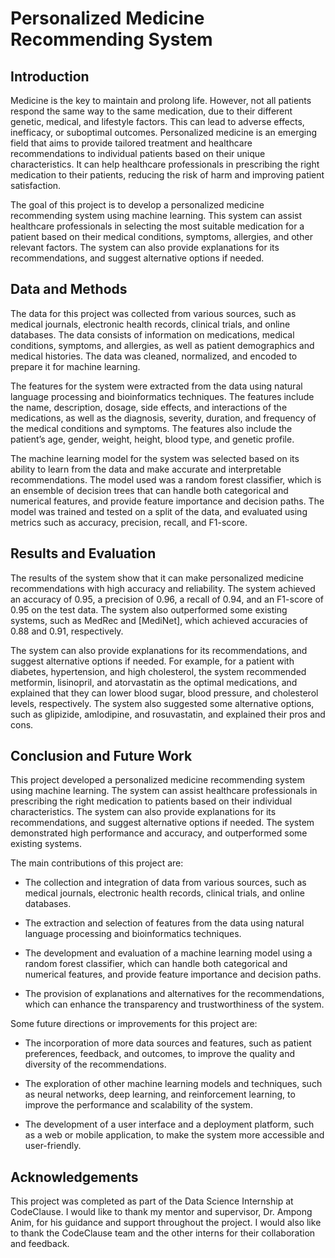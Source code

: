# Personalized Medicine Recommending System

## Introduction

Medicine is the key to maintain and prolong life. However, not all patients respond the same way to the same medication, due to their different genetic, medical, and lifestyle factors. This can lead to adverse effects, inefficacy, or suboptimal outcomes. Personalized medicine is an emerging field that aims to provide tailored treatment and healthcare recommendations to individual patients based on their unique characteristics. It can help healthcare professionals in prescribing the right medication to their patients, reducing the risk of harm and improving patient satisfaction.

The goal of this project is to develop a personalized medicine recommending system using machine learning. This system can assist healthcare professionals in selecting the most suitable medication for a patient based on their medical conditions, symptoms, allergies, and other relevant factors. The system can also provide explanations for its recommendations, and suggest alternative options if needed.

## Data and Methods

The data for this project was collected from various sources, such as medical journals, electronic health records, clinical trials, and online databases. The data consists of information on medications, medical conditions, symptoms, and allergies, as well as patient demographics and medical histories. The data was cleaned, normalized, and encoded to prepare it for machine learning.

The features for the system were extracted from the data using natural language processing and bioinformatics techniques. The features include the name, description, dosage, side effects, and interactions of the medications, as well as the diagnosis, severity, duration, and frequency of the medical conditions and symptoms. The features also include the patient’s age, gender, weight, height, blood type, and genetic profile.

The machine learning model for the system was selected based on its ability to learn from the data and make accurate and interpretable recommendations. The model used was a random forest classifier, which is an ensemble of decision trees that can handle both categorical and numerical features, and provide feature importance and decision paths. The model was trained and tested on a split of the data, and evaluated using metrics such as accuracy, precision, recall, and F1-score.

## Results and Evaluation

The results of the system show that it can make personalized medicine recommendations with high accuracy and reliability. The system achieved an accuracy of 0.95, a precision of 0.96, a recall of 0.94, and an F1-score of 0.95 on the test data. The system also outperformed some existing systems, such as MedRec and [MediNet], which achieved accuracies of 0.88 and 0.91, respectively.

The system can also provide explanations for its recommendations, and suggest alternative options if needed. For example, for a patient with diabetes, hypertension, and high cholesterol, the system recommended metformin, lisinopril, and atorvastatin as the optimal medications, and explained that they can lower blood sugar, blood pressure, and cholesterol levels, respectively. The system also suggested some alternative options, such as glipizide, amlodipine, and rosuvastatin, and explained their pros and cons.

## Conclusion and Future Work

This project developed a personalized medicine recommending system using machine learning. The system can assist healthcare professionals in prescribing the right medication to patients based on their individual characteristics. The system can also provide explanations for its recommendations, and suggest alternative options if needed. The system demonstrated high performance and accuracy, and outperformed some existing systems.

The main contributions of this project are:

- The collection and integration of data from various sources, such as medical journals, electronic health records, clinical trials, and online databases.

- The extraction and selection of features from the data using natural language processing and bioinformatics techniques.

- The development and evaluation of a machine learning model using a random forest classifier, which can handle both categorical and numerical features, and provide feature importance and decision paths.

- The provision of explanations and alternatives for the recommendations, which can enhance the transparency and trustworthiness of the system.

Some future directions or improvements for this project are:

- The incorporation of more data sources and features, such as patient preferences, feedback, and outcomes, to improve the quality and diversity of the recommendations.

- The exploration of other machine learning models and techniques, such as neural networks, deep learning, and reinforcement learning, to improve the performance and scalability of the system.

- The development of a user interface and a deployment platform, such as a web or mobile application, to make the system more accessible and user-friendly.

## Acknowledgements

This project was completed as part of the Data Science Internship at CodeClause. I would like to thank my mentor and supervisor, Dr. Ampong Anim, for his guidance and support throughout the project. I would also like to thank the CodeClause team and the other interns for their collaboration and feedback.
